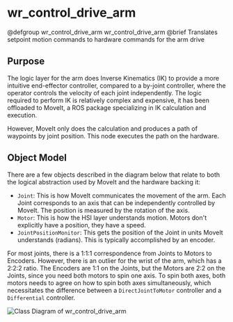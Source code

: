# wr_control_drive_arm

@defgroup wr_control_drive_arm wr_control_drive_arm
@brief Translates setpoint motion commands to hardware commands for the arm drive

## Purpose

The logic layer for the arm does Inverse Kinematics (IK) to provide a more intuitive end-effector controller, compared to a by-joint controller, where the operator controls the velocity of each joint independently.  The logic required to perform IK is relatively complex and expensive, it has been offloaded to MoveIt, a ROS package specializing in IK calculation and execution.

However, MoveIt only does the calculation and produces a path of waypoints by joint position.  This node executes the path on the hardware.

## Object Model

There are a few objects described in the diagram below that relate to both the logical abstraction used by MoveIt and the hardware backing it:

* `Joint`: This is how MoveIt communicates the movement of the arm.  Each Joint corresponds to an axis that can be independently controlled by MoveIt.  The position is measured by the rotation of the axis.
* `Motor`: This is how the HSI layer understands motion.  Motors don't explicitly have a position, they have a speed.
* `JointPositionMonitor`: This gets the position of the Joint in units MoveIt understands (radians).  This is typically accomplished by an encoder.

For most joints, there is a 1:1:1 correspondence from Joints to Motors to Encoders.  However, there is an outlier for the wrist of the arm, which has a 2:2:2 ratio.  The Encoders are 1:1 on the Joints, but the Motors are 2:2 on the Joints, since you need both motors to spin one axis.  To spin both axes, both motors needs to agree on how to spin both axes simultaneously, which necessitates the difference between a `DirectJointToMotor` controller and a `Differential` controller.

![Class Diagram of wr_control_drive_arm](Structure.png)
